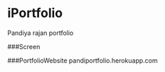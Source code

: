 # iPortfolio
Pandiya rajan portfolio


###Screen



###PortfolioWebsite
pandiportfolio.herokuapp.com
